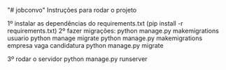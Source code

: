 "# jobconvo" 
Instruções para rodar o projeto


1º instalar as dependências do requirements.txt (pip install -r requirements.txt)
2º fazer migrações:
	python manage.py makemigrations usuario
	python manage migrate
	python manage.py makemigrations empresa vaga candidatura
	python manage.py migrate

3º rodar o servidor
	python manage.py runserver

